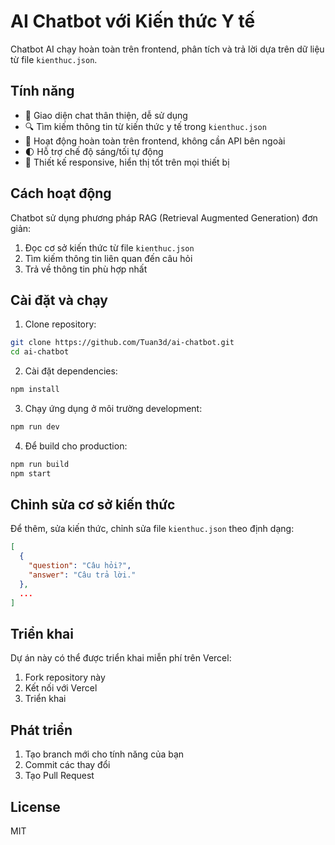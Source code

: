 # AI Chatbot với Kiến thức Y tế

Chatbot AI chạy hoàn toàn trên frontend, phân tích và trả lời dựa trên dữ liệu từ file `kienthuc.json`.

## Tính năng

* 💬 Giao diện chat thân thiện, dễ sử dụng
* 🔍 Tìm kiếm thông tin từ kiến thức y tế trong `kienthuc.json`
* 🧠 Hoạt động hoàn toàn trên frontend, không cần API bên ngoài
* 🌓 Hỗ trợ chế độ sáng/tối tự động
* 📱 Thiết kế responsive, hiển thị tốt trên mọi thiết bị

## Cách hoạt động

Chatbot sử dụng phương pháp RAG (Retrieval Augmented Generation) đơn giản:

1. Đọc cơ sở kiến thức từ file `kienthuc.json`
2. Tìm kiếm thông tin liên quan đến câu hỏi
3. Trả về thông tin phù hợp nhất

## Cài đặt và chạy

1. Clone repository:

```bash
git clone https://github.com/Tuan3d/ai-chatbot.git
cd ai-chatbot
```

2. Cài đặt dependencies:

```bash
npm install
```

3. Chạy ứng dụng ở môi trường development:

```bash
npm run dev
```

4. Để build cho production:

```bash
npm run build
npm start
```

## Chỉnh sửa cơ sở kiến thức

Để thêm, sửa kiến thức, chỉnh sửa file `kienthuc.json` theo định dạng:

```json
[
  {
    "question": "Câu hỏi?",
    "answer": "Câu trả lời."
  },
  ...
]
```

## Triển khai

Dự án này có thể được triển khai miễn phí trên Vercel:

1. Fork repository này
2. Kết nối với Vercel
3. Triển khai

## Phát triển

1. Tạo branch mới cho tính năng của bạn
2. Commit các thay đổi
3. Tạo Pull Request

## License

MIT 